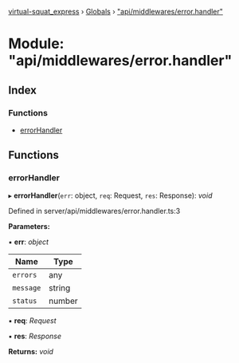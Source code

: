 [virtual-squat_express](../README.md) › [Globals](../globals.md) › ["api/middlewares/error.handler"](_api_middlewares_error_handler_.md)

# Module: "api/middlewares/error.handler"

## Index

### Functions

* [errorHandler](_api_middlewares_error_handler_.md#errorhandler)

## Functions

###  errorHandler

▸ **errorHandler**(`err`: object, `req`: Request, `res`: Response): *void*

Defined in server/api/middlewares/error.handler.ts:3

**Parameters:**

▪ **err**: *object*

Name | Type |
------ | ------ |
`errors` | any |
`message` | string |
`status` | number |

▪ **req**: *Request*

▪ **res**: *Response*

**Returns:** *void*
